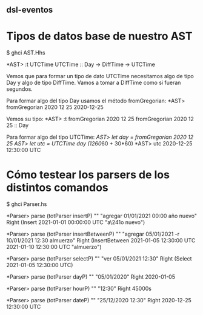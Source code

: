 ## dsl-eventos

# Tipos de datos base de nuestro AST

$ ghci AST.Hhs

*AST> :t UTCTime 
UTCTime :: Day -> DiffTime -> UTCTime

Vemos que para formar un tipo de dato UTCTime necesitamos algo de tipo Day y algo de tipo DiffTime. Vamos a tomar a DiffTime como si fueran segundos.

Para formar algo del tipo Day usamos el método fromGregorian:
*AST> fromGregorian 2020 12 25
2020-12-25

Vemos su tipo:
*AST> :t fromGregorian 2020 12 25
fromGregorian 2020 12 25 :: Day

Para formar algo del tipo UTCTime:
*AST> let day = fromGregorian 2020 12 25
*AST> let utc = UTCTime day (12*60*60 + 30*60)
*AST> utc
2020-12-25 12:30:00 UTC

# Cómo testear los parsers de los distintos comandos

$ ghci Parser.hs

*Parser> parse (totParser insertP) "" "agregar 01/01/2021 00:00 año nuevo"
Right (Insert 2021-01-01 00:00:00 UTC "a\241o nuevo")

*Parser> parse (totParser insertBetweenP) "" "agregar 05/01/2021 -r 10/01/2021 12:30 almuerzo"
Right (InsertBetween 2021-01-05 12:30:00 UTC 2021-01-10 12:30:00 UTC "almuerzo")

*Parser> parse (totParser selectP) "" "ver 05/01/2021 12:30"
Right (Select 2021-01-05 12:30:00 UTC)

*Parser> parse (totParser dayP) "" "05/01/2020"
Right 2020-01-05

*Parser> parse (totParser hourP) "" "12:30"
Right 45000s

*Parser> parse (totParser dateP) "" "25/12/2020 12:30"
Right 2020-12-25 12:30:00 UTC
